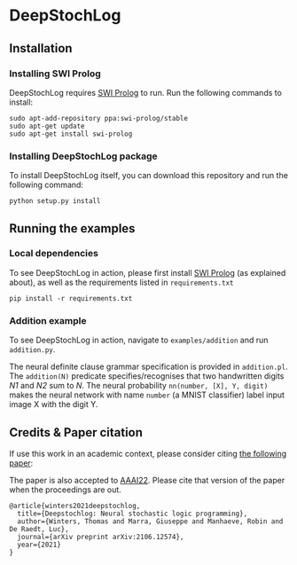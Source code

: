 # DeepStochLog

## Installation

### Installing SWI Prolog
DeepStochLog requires [SWI Prolog](https://www.swi-prolog.org/build/PPA.html) to run.
Run the following commands to install:
```
sudo apt-add-repository ppa:swi-prolog/stable
sudo apt-get update
sudo apt-get install swi-prolog
```

### Installing DeepStochLog package
To install DeepStochLog itself, you can download this repository and run the following command:
```
python setup.py install
```

## Running the examples

### Local dependencies

To see DeepStochLog in action, please first install [SWI Prolog](https://www.swi-prolog.org/build/PPA.html) (as explained about),
as well as the requirements listed in `requirements.txt`
```
pip install -r requirements.txt
```

### Addition example

To see DeepStochLog in action, navigate to `examples/addition` and run `addition.py`.

The neural definite clause grammar specification is provided in `addition.pl`.
The `addition(N)` predicate specifies/recognises that two handwritten digits *N1* and *N2* sum to *N*.
The neural probability `nn(number, [X], Y, digit)` makes the neural network with name `number` (a MNIST classifier) label input image X with the digit Y.



## Credits & Paper citation

If use this work in an academic context, please consider citing [the following paper](https://arxiv.org/abs/2106.12574):

The paper is also accepted to [AAAI22](https://aaai.org/Conferences/AAAI-22/).
Please cite that version of the paper when the proceedings are out.

```
@article{winters2021deepstochlog,
  title={Deepstochlog: Neural stochastic logic programming},
  author={Winters, Thomas and Marra, Giuseppe and Manhaeve, Robin and De Raedt, Luc},
  journal={arXiv preprint arXiv:2106.12574},
  year={2021}
}
```
